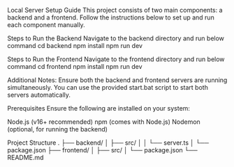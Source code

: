 Local Server Setup Guide
This project consists of two main components: a backend and a frontend. Follow the instructions below to set up and run each component manually.

Steps to Run the Backend
Navigate to the backend directory and run below command
cd backend
npm install
npm run dev

Steps to Run the Frontend
Navigate to the frontend directory and run below command
cd frontend
npm install
npm run dev

Additional Notes:
Ensure both the backend and frontend servers are running simultaneously.
You can use the provided start.bat script to start both servers automatically.


Prerequisites
Ensure the following are installed on your system:

Node.js (v16+ recommended)
npm (comes with Node.js)
Nodemon (optional, for running the backend)

Project Structure
.
├── backend/
│   ├── src/
│   │   └── server.ts
│   └── package.json
├── frontend/
│   ├── src/
│   └── package.json
└── README.md


